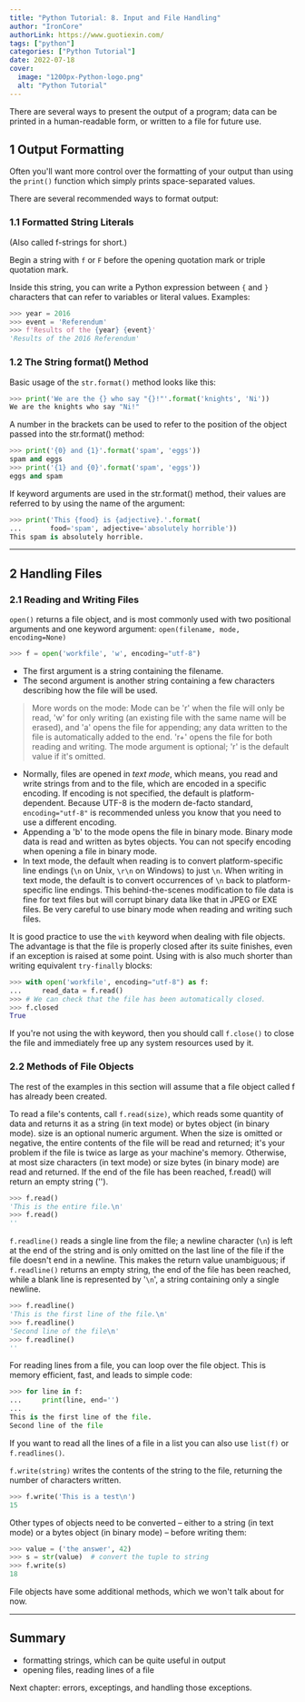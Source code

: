 ```yaml
---
title: "Python Tutorial: 8. Input and File Handling"
author: "IronCore"
authorLink: https://www.guotiexin.com/
tags: ["python"]
categories: ["Python Tutorial"]
date: 2022-07-18
cover:
  image: "1200px-Python-logo.png"
  alt: "Python Tutorial"
---
```


There are several ways to present the output of a program; data can be printed in a human-readable form, or written to a file for future use.

## 1 Output Formatting

Often you'll want more control over the formatting of your output than using the `print()` function which simply prints space-separated values.

There are several recommended ways to format output:

### 1.1 Formatted String Literals

(Also called f-strings for short.)

Begin a string with `f` or `F` before the opening quotation mark or triple quotation mark.

Inside this string, you can write a Python expression between `{` and `}` characters that can refer to variables or literal values. Examples:

```python
>>> year = 2016
>>> event = 'Referendum'
>>> f'Results of the {year} {event}'
'Results of the 2016 Referendum'
```

### 1.2 The String format() Method

Basic usage of the `str.format()` method looks like this:

```python
>>> print('We are the {} who say "{}!"'.format('knights', 'Ni'))
We are the knights who say "Ni!"
```

A number in the brackets can be used to refer to the position of the object passed into the str.format() method:

```python
>>> print('{0} and {1}'.format('spam', 'eggs'))
spam and eggs
>>> print('{1} and {0}'.format('spam', 'eggs'))
eggs and spam
```

If keyword arguments are used in the str.format() method, their values are referred to by using the name of the argument:

```python
>>> print('This {food} is {adjective}.'.format(
...       food='spam', adjective='absolutely horrible'))
This spam is absolutely horrible.
```

---

## 2 Handling Files

### 2.1 Reading and Writing Files

`open()` returns a file object, and is most commonly used with two positional arguments and one keyword argument: `open(filename, mode, encoding=None)`

```python
>>> f = open('workfile', 'w', encoding="utf-8")
```

- The first argument is a string containing the filename.
- The second argument is another string containing a few characters describing how the file will be used.

> More words on the mode: Mode can be 'r' when the file will only be read, 'w' for only writing (an existing file with the same name will be erased), and 'a' opens the file for appending; any data written to the file is automatically added to the end. 'r+' opens the file for both reading and writing. The mode argument is optional; 'r' is the default value if it's omitted.

- Normally, files are opened in _text mode_, which means, you read and write strings from and to the file, which are encoded in a specific encoding. If encoding is not specified, the default is platform-dependent. Because UTF-8 is the modern de-facto standard, `encoding="utf-8"` is recommended unless you know that you need to use a different encoding.
- Appending a 'b' to the mode opens the file in binary mode. Binary mode data is read and written as bytes objects. You can not specify encoding when opening a file in binary mode.
- In text mode, the default when reading is to convert platform-specific line endings (`\n` on Unix, `\r\n` on Windows) to just `\n`. When writing in text mode, the default is to convert occurrences of `\n` back to platform-specific line endings. This behind-the-scenes modification to file data is fine for text files but will corrupt binary data like that in JPEG or EXE files. Be very careful to use binary mode when reading and writing such files.

It is good practice to use the `with` keyword when dealing with file objects. The advantage is that the file is properly closed after its suite finishes, even if an exception is raised at some point. Using with is also much shorter than writing equivalent `try-finally` blocks:

```python
>>> with open('workfile', encoding="utf-8") as f:
...     read_data = f.read()
>>> # We can check that the file has been automatically closed.
>>> f.closed
True
```

If you're not using the with keyword, then you should call `f.close()` to close the file and immediately free up any system resources used by it.

### 2.2 Methods of File Objects

The rest of the examples in this section will assume that a file object called f has already been created.

To read a file's contents, call `f.read(size)`, which reads some quantity of data and returns it as a string (in text mode) or bytes object (in binary mode). size is an optional numeric argument. When the size is omitted or negative, the entire contents of the file will be read and returned; it's your problem if the file is twice as large as your machine's memory. Otherwise, at most size characters (in text mode) or size bytes (in binary mode) are read and returned. If the end of the file has been reached, f.read() will return an empty string ('').

```python
>>> f.read()
'This is the entire file.\n'
>>> f.read()
''
```

`f.readline()` reads a single line from the file; a newline character (`\n`) is left at the end of the string and is only omitted on the last line of the file if the file doesn't end in a newline. This makes the return value unambiguous; if `f.readline()` returns an empty string, the end of the file has been reached, while a blank line is represented by '`\n`', a string containing only a single newline.

```python
>>> f.readline()
'This is the first line of the file.\n'
>>> f.readline()
'Second line of the file\n'
>>> f.readline()
''
```

For reading lines from a file, you can loop over the file object. This is memory efficient, fast, and leads to simple code:

```python
>>> for line in f:
...     print(line, end='')
...
This is the first line of the file.
Second line of the file
```

If you want to read all the lines of a file in a list you can also use `list(f)` or `f.readlines()`.

`f.write(string)` writes the contents of the string to the file, returning the number of characters written.

```python
>>> f.write('This is a test\n')
15
```

Other types of objects need to be converted – either to a string (in text mode) or a bytes object (in binary mode) – before writing them:

```python
>>> value = ('the answer', 42)
>>> s = str(value)  # convert the tuple to string
>>> f.write(s)
18
```

File objects have some additional methods, which we won't talk about for now.

---

## Summary

- formatting strings, which can be quite useful in output
- opening files, reading lines of a file

Next chapter: errors, exceptings, and handling those exceptions.
